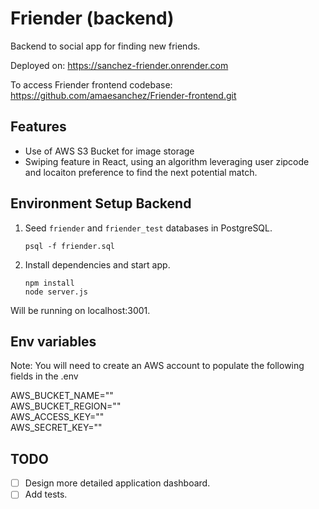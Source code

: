 # Friender (backend)  
Backend to social app for finding new friends.

Deployed on: https://sanchez-friender.onrender.com

To access Friender frontend codebase: https://github.com/amaesanchez/Friender-frontend.git  

## Features
- Use of AWS S3 Bucket for image storage
- Swiping feature in React, using an algorithm leveraging user zipcode and locaiton preference to find the next potential match. 

## Environment Setup Backend

1. Seed `friender` and `friender_test` databases in PostgreSQL.

    ```
    psql -f friender.sql
    ```
    
2. Install dependencies and start app.

    ```
    npm install
    node server.js
    ```

Will be running on localhost:3001.

## Env variables
Note: You will need to create an AWS account to populate the following fields in the .env

AWS_BUCKET_NAME=""  
AWS_BUCKET_REGION=""  
AWS_ACCESS_KEY=""  
AWS_SECRET_KEY=""  

## TODO

- [ ] Design more detailed application dashboard.
- [ ] Add tests.
